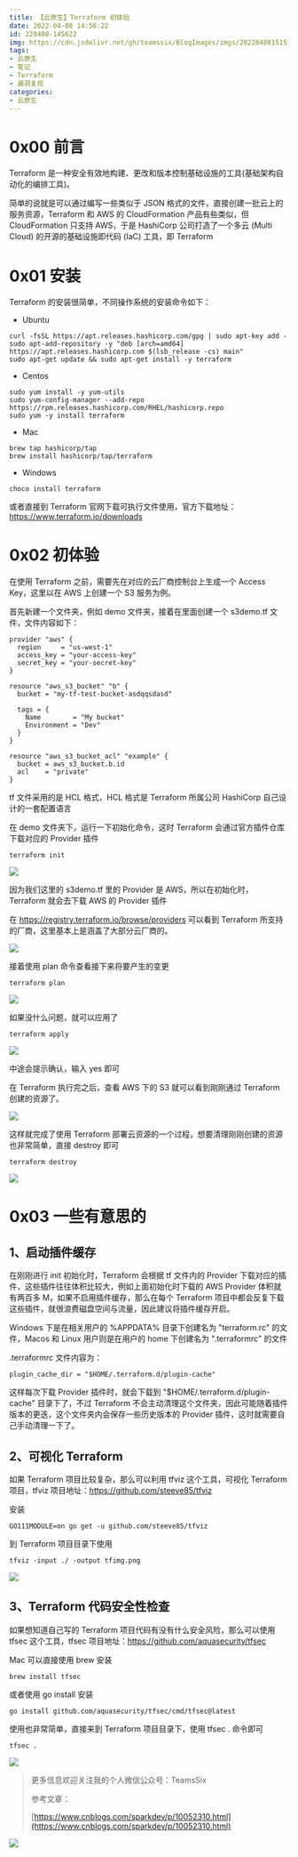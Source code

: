 ```yaml
---
title: 【云原生】Terraform 初体验
date: 2022-04-08 14:56:22
id: 220408-145622
img: https://cdn.jsdelivr.net/gh/teamssix/BlogImages/imgs/202204081515182.png
tags:
- 云原生
- 笔记
- Terraform
- 漏洞复现
categories:
- 云原生
---
```


# 0x00 前言

Terraform 是一种安全有效地构建、更改和版本控制基础设施的工具(基础架构自动化的编排工具)。

简单的说就是可以通过编写一些类似于 JSON 格式的文件，直接创建一批云上的服务资源，Terraform 和  AWS 的 CloudFormation 产品有些类似，但 CloudFormation 只支持 AWS，于是 HashiCorp 公司打造了一个多云 (Multi Cloud) 的开源的基础设施即代码 (IaC) 工具，即 Terraform

# 0x01 安装

Terraform 的安装很简单，不同操作系统的安装命令如下：

- Ubuntu

```plain
curl -fsSL https://apt.releases.hashicorp.com/gpg | sudo apt-key add -
sudo apt-add-repository -y "deb [arch=amd64] https://apt.releases.hashicorp.com $(lsb_release -cs) main"
sudo apt-get update && sudo apt-get install -y terraform
```

- Centos

```plain
sudo yum install -y yum-utils
sudo yum-config-manager --add-repo https://rpm.releases.hashicorp.com/RHEL/hashicorp.repo
sudo yum -y install terraform
```

- Mac

```plain
brew tap hashicorp/tap
brew install hashicorp/tap/terraform
```

- Windows

```plain
choco install terraform
```

或者直接到 Terraform 官网下载可执行文件使用，官方下载地址：https://www.terraform.io/downloads

# 0x02 初体验

在使用 Terraform 之前，需要先在对应的云厂商控制台上生成一个 Access Key，这里以在 AWS 上创建一个 S3 服务为例。

首先新建一个文件夹，例如 demo 文件夹，接着在里面创建一个 s3demo.tf 文件，文件内容如下：

```plain
provider "aws" {
  region     = "us-west-1"
  access_key = "your-access-key"
  secret_key = "your-secret-key"
}

resource "aws_s3_bucket" "b" {
  bucket = "my-tf-test-bucket-asdqqsdasd"

  tags = {
    Name        = "My bucket"
    Environment = "Dev"
  }
}

resource "aws_s3_bucket_acl" "example" {
  bucket = aws_s3_bucket.b.id
  acl    = "private"
}
```

tf 文件采用的是 HCL 格式，HCL 格式是 Terraform 所属公司 HashiCorp 自己设计的一套配置语言

在 demo 文件夹下，运行一下初始化命令，这时 Terraform 会通过官方插件仓库下载对应的 Provider 插件

```plain
terraform init
```

![](https://cdn.jsdelivr.net/gh/teamssix/BlogImages/imgs/202204081514038.png)

因为我们这里的 s3demo.tf 里的 Provider 是 AWS，所以在初始化时，Terraform 就会去下载 AWS 的 Provider 插件

在 https://registry.terraform.io/browse/providers 可以看到 Terraform 所支持的厂商，这里基本上是涵盖了大部分云厂商的。

![](https://cdn.jsdelivr.net/gh/teamssix/BlogImages/imgs/202204081515182.png)

接着使用 plan 命令查看接下来将要产生的变更

```plain
terraform plan
```

![](https://cdn.jsdelivr.net/gh/teamssix/BlogImages/imgs/202204081515816.png)

如果没什么问题，就可以应用了

```plain
terraform apply
```

![](https://cdn.jsdelivr.net/gh/teamssix/BlogImages/imgs/202204081516114.png)

中途会提示确认，输入 yes 即可



在 Terraform 执行完之后，查看 AWS 下的 S3 就可以看到刚刚通过 Terraform 创建的资源了。

![](https://cdn.jsdelivr.net/gh/teamssix/BlogImages/imgs/202204081516221.png)

这样就完成了使用 Terraform 部署云资源的一个过程，想要清理刚刚创建的资源也非常简单，直接 destroy 即可

```plain
terraform destroy
```

![](https://cdn.jsdelivr.net/gh/teamssix/BlogImages/imgs/202204081517821.png)

# 0x03 一些有意思的

## 1、启动插件缓存

在刚刚进行 init 初始化时，Terraform 会根据 tf 文件内的 Provider 下载对应的插件，这些插件往往体积比较大，例如上面初始化时下载的 AWS Provider 体积就有两百多 M，如果不启用插件缓存，那么在每个 Terraform 项目中都会反复下载这些插件，就很浪费磁盘空间与流量，因此建议将插件缓存开启。



Windows 下是在相关用户的 %APPDATA% 目录下创建名为 "terraform.rc" 的文件，Macos 和 Linux 用户则是在用户的 home 下创建名为 ".terraformrc" 的文件

.terraformrc 文件内容为：

```plain
plugin_cache_dir = "$HOME/.terraform.d/plugin-cache"
```

这样每次下载 Provider 插件时，就会下载到 "$HOME/.terraform.d/plugin-cache" 目录下了，不过 Terraform 不会主动清理这个文件夹，因此可能随着插件版本的更迭，这个文件夹内会保存一些历史版本的 Provider 插件，这时就需要自己手动清理一下了。

## 2、可视化 Terraform

如果 Terraform 项目比较复杂，那么可以利用 tfviz 这个工具，可视化 Terraform 项目，tfviz 项目地址：https://github.com/steeve85/tfviz

安装

```plain
GO111MODULE=on go get -u github.com/steeve85/tfviz
```

到 Terraform 项目目录下使用

```plain
tfviz -input ./ -output tfimg.png
```

![](https://cdn.jsdelivr.net/gh/teamssix/BlogImages/imgs/202204081517920.png)

## 3、Terraform 代码安全性检查

如果想知道自己写的 Terraform 项目代码有没有什么安全风险，那么可以使用 tfsec 这个工具，tfsec 项目地址：https://github.com/aquasecurity/tfsec



Mac 可以直接使用 brew 安装

```plain
brew install tfsec
```

或者使用 go install 安装

```plain
go install github.com/aquasecurity/tfsec/cmd/tfsec@latest
```



使用也非常简单，直接来到 Terraform 项目目录下，使用 tfsec . 命令即可

```plain
tfsec .
```

![](https://cdn.jsdelivr.net/gh/teamssix/BlogImages/imgs/202204081518327.png)

>  更多信息欢迎关注我的个人微信公众号：TeamsSix
>
>  参考文章：
>
>  [https://www.cnblogs.com/sparkdev/p/10052310.html](https://www.cnblogs.com/sparkdev/p/10052310.html)

![](https://cdn.jsdelivr.net/gh/teamssix/BlogImages/imgs/TeamsSix_Subscription_Logo2.png)
